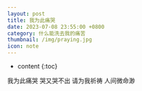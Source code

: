 ```yaml
---
layout: post
title: 我为此痛哭
date: 2023-07-08 23:55:00 +0800
category: 什么能洗去我的痛苦
thumbnail: /img/praying.jpg
icon: note
---
```


* content
{:toc}

我为此痛哭
哭又哭不出
请为我祈祷
人间微命渺